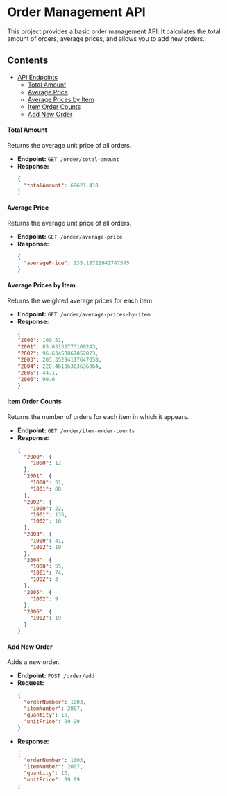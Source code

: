 # Order Management API

This project provides a basic order management API. It calculates the total amount of orders, average prices, and allows you to add new orders.

## Contents

- [API Endpoints](#api-endpoints)
  - [Total Amount](#total-amount)
  - [Average Price](#average-price)
  - [Average Prices by Item](#average-prices-by-item)
  - [Item Order Counts](#item-order-counts)
  - [Add New Order](#add-new-order)
 
 #### Total Amount

Returns the average unit price of all orders.

- **Endpoint:** `GET /order/total-amount`
- **Response:**
    ```json
    {
      "totalAmount": 69621.418
    }
    ```

#### Average Price

Returns the average unit price of all orders.

- **Endpoint:** `GET /order/average-price`
- **Response:**
    ```json
    {
      "averagePrice": 135.18721941747575
    }
    ```

#### Average Prices by Item

Returns the weighted average prices for each item.

- **Endpoint:** `GET /order/average-prices-by-item`
- **Response:**
    ```json
    {
    "2000": 100.51,
    "2001": 85.03132773109243,
    "2002": 96.63450867052023,
    "2003": 203.35294117647058,
    "2004": 220.46136363636364,
    "2005": 44.1,
    "2006": 90.0
    }
    ```

#### Item Order Counts

Returns the number of orders for each item in which it appears.

- **Endpoint:** `GET /order/item-order-counts`
- **Response:**
    ```json
    {
      "2000": {
        "1000": 12
      },
      "2001": {
        "1000": 31,
        "1001": 88
      },
      "2002": {
        "1000": 22,
        "1001": 135,
        "1002": 16
      },
      "2003": {
        "1000": 41,
        "1002": 10
      },
      "2004": {
        "1000": 55,
        "1001": 74,
        "1002": 3
      },
      "2005": {
        "1002": 9
      },
      "2006": {
        "1002": 19
      }
    }
    ```

#### Add New Order

Adds a new order.

- **Endpoint:** `POST /order/add`
- **Request:**
    ```json
    {
      "orderNumber": 1003,
      "itemNumber": 2007,
      "quantity": 10,
      "unitPrice": 99.99
    }
    ```
- **Response:**
    ```json
    {
      "orderNumber": 1003,
      "itemNumber": 2007,
      "quantity": 10,
      "unitPrice": 99.99
    }
    ```
